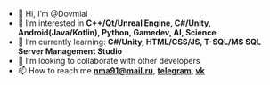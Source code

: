 - 👋 Hi, I’m @Dovmial
- 👀 I’m interested in <b>C++/Qt/Unreal Engine, C#/Unity, Android(Java/Kotlin), Python, Gamedev, AI, Science</b>
- 🌱 I’m currently learning: <b>C#/Unity, HTML/CSS/JS, T-SQL/MS SQL Server Management Studio</b>
- 💞️ I’m looking to collaborate with other developers
- 📫 How to reach me <b color: blue>nma91@mail.ru</b>, <b>[telegram](https://t.me/Dovmial), [vk](https://vk.com/dovmial)</b>

<!---
Dovmial/Dovmial is a ✨ special ✨ repository because its `README.md` (this file) appears on your GitHub profile.
You can click the Preview link to take a look at your changes.
--->
